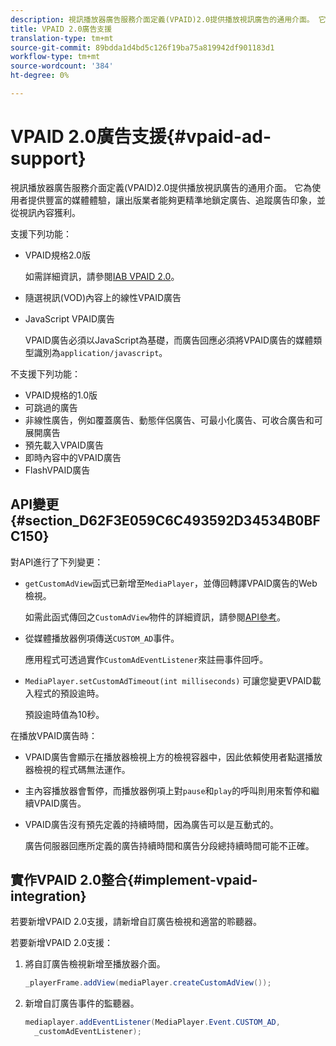 ```yaml
---
description: 視訊播放器廣告服務介面定義(VPAID)2.0提供播放視訊廣告的通用介面。 它為使用者提供豐富的媒體體驗，讓出版業者能夠更精準地鎖定廣告、追蹤廣告印象，並從視訊內容獲利。
title: VPAID 2.0廣告支援
translation-type: tm+mt
source-git-commit: 89bdda1d4bd5c126f19ba75a819942df901183d1
workflow-type: tm+mt
source-wordcount: '384'
ht-degree: 0%

---
```



# VPAID 2.0廣告支援{#vpaid-ad-support}

視訊播放器廣告服務介面定義(VPAID)2.0提供播放視訊廣告的通用介面。 它為使用者提供豐富的媒體體驗，讓出版業者能夠更精準地鎖定廣告、追蹤廣告印象，並從視訊內容獲利。

支援下列功能：

* VPAID規格2.0版

   如需詳細資訊，請參閱[IAB VPAID 2.0](https://www.iab.com/wp-content/uploads/2015/06/VPAID_2_0_Final_04-10-2012.pdf)。
* 隨選視訊(VOD)內容上的線性VPAID廣告
* JavaScript VPAID廣告

   VPAID廣告必須以JavaScript為基礎，而廣告回應必須將VPAID廣告的媒體類型識別為`application/javascript`。

不支援下列功能：

* VPAID規格的1.0版
* 可跳過的廣告
* 非線性廣告，例如覆蓋廣告、動態伴侶廣告、可最小化廣告、可收合廣告和可展開廣告
* 預先載入VPAID廣告
* 即時內容中的VPAID廣告
* FlashVPAID廣告

## API變更{#section_D62F3E059C6C493592D34534B0BFC150}

對API進行了下列變更：

* `getCustomAdView`函式已新增至`MediaPlayer`，並傳回轉譯VPAID廣告的Web檢視。

   如需此函式傳回之`CustomAdView`物件的詳細資訊，請參閱[API參考](https://help.adobe.com/en_US/primetime/api/psdk/javadoc_1.4/index.html)。

* 從媒體播放器例項傳送`CUSTOM_AD`事件。

   應用程式可透過實作`CustomAdEventListener`來註冊事件回呼。

* `MediaPlayer.setCustomAdTimeout(int milliseconds)` 可讓您變更VPAID載入程式的預設逾時。

   預設逾時值為10秒。

<!--<a id="section_495700E1C5404A7B85307A4137C740C5"></a>-->

在播放VPAID廣告時：

* VPAID廣告會顯示在播放器檢視上方的檢視容器中，因此依賴使用者點選播放器檢視的程式碼無法運作。
* 主內容播放器會暫停，而播放器例項上對`pause`和`play`的呼叫則用來暫停和繼續VPAID廣告。

* VPAID廣告沒有預先定義的持續時間，因為廣告可以是互動式的。

   廣告伺服器回應所定義的廣告持續時間和廣告分段總持續時間可能不正確。

## 實作VPAID 2.0整合{#implement-vpaid-integration}

若要新增VPAID 2.0支援，請新增自訂廣告檢視和適當的聆聽器。

若要新增VPAID 2.0支援：

1. 將自訂廣告檢視新增至播放器介面。

   ```java
   _playerFrame.addView(mediaPlayer.createCustomAdView());
   ```

1. 新增自訂廣告事件的監聽器。

   ```java
   mediaplayer.addEventListener(MediaPlayer.Event.CUSTOM_AD,  
     _customAdEventListener);
   ```

